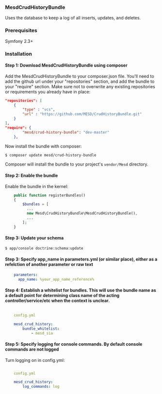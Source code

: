 ### MesdCrudHistoryBundle

Uses the database to keep a log of all inserts, updates, and deletes.

### Prerequisites

Symfony 2.3+


### Installation


#### Step 1: Download MesdCrudHistoryBundle using composer

Add the MesdCrudHistoryBundle to your composer.json file. You'll need to add the github url
under your "repositories" section, and add the bundle to your "require" section. Make
sure not to overwrite any existing repositories or requirements you already have in
place:


``` json
"repositories": [
    {
        "type" : "vcs",
        "url" : "https://github.com/MESD/CrudHistoryBundle.git"
    }
],
"require": {
        "mesd/crud-history-bundle": "dev-master"
    },
```

Now install the bundle with composer:

``` bash
$ composer update mesd/crud-history-bundle
```

Composer will install the bundle to your project's `vendor/Mesd` directory.


#### Step 2: Enable the bundle

Enable the bundle in the kernel:

```php
    public function registerBundles()
    {
        $bundles = [
          ...
          new Mesd\CrudHistoryBundle\MesdCrudHistoryBundle(),
          ...
        ];
    }
```

#### Step 3:  Update your schema

``` bash
$ app/console doctrine:schema:update
```

#### Step 3:  Specify app_name in parameters.yml (or similar place), either as a refelction of another parameter or raw text

```yaml
    parameters:
      app_name: %your_app_name_reference%
```

#### Step 4: Establish a whitelist for bundles.  This will use the bundle name as a default point for determining class name of the acting controller/service/etc when the context is unclear.

```yaml

    config.yml

    mesd_crud_history:
        bundle_whitelist:
            - mesd_sia
```

#### Step 5: Specify logging for console commands.  By default console commands are not logged
Turn logging on in config.yml:

```yaml

    config.yml

    mesd_crud_history:
        log_commands: log
```